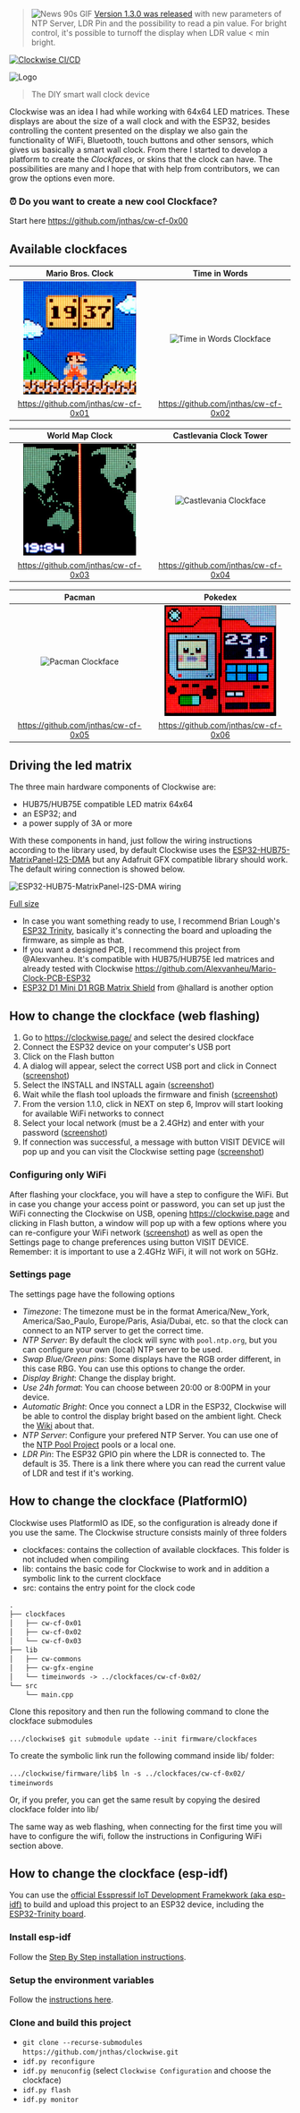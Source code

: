 > ![News 90s GIF](https://github.com/jnthas/clockwise/raw/gh-pages/static/images/news.gif) [Version 1.3.0 was released](https://github.com/jnthas/clockwise/releases/tag/v1.3.0) with new parameters of NTP Server, LDR Pin and the possibility to read a pin value. For bright control, it's possible to turnoff the display when LDR value < min bright.


[![Clockwise CI/CD](https://github.com/jnthas/clockwise/actions/workflows/clockwise-ci.yml/badge.svg)](https://github.com/jnthas/clockwise/actions/workflows/clockwise-ci.yml)

![Logo](https://github.com/jnthas/clockwise/blob/gh-pages/static/images/clockwise_logo.png "Logo")

> The DIY smart wall clock device

Clockwise was an idea I had while working with 64x64 LED matrices.
These displays are about the size of a wall clock and with the ESP32, besides controlling the content presented on the display we also gain the functionality of 
WiFi, Bluetooth, touch buttons and other sensors, which gives us basically a smart wall clock. 
From there I started to develop a platform to create the _Clockfaces_, or skins that the clock can have. The possibilities are many and I hope that with help from contributors, we can grow the options even more.

### ⏰ Do you want to create a new cool Clockface?
Start here https://github.com/jnthas/cw-cf-0x00


## Available clockfaces

Mario Bros. Clock | Time in Words
:----------------:|:------------:
![Mario Bros. Clockface](https://github.com/jnthas/cw-cf-0x01/blob/main/cf_0x01_thumb.jpg "Mario Bros. Clockface") | ![Time in Words Clockface](https://github.com/jnthas/cw-cf-0x02/blob/main/cf_0x02_thumb.jpg "Time in Words Clockface") 
https://github.com/jnthas/cw-cf-0x01 | https://github.com/jnthas/cw-cf-0x02

World Map Clock | Castlevania Clock Tower
:--------------:|:----------------------:
![World Map Clockface](https://github.com/jnthas/cw-cf-0x03/blob/main/cf_0x03_thumb.jpg "World Map Clockface") | ![Castlevania Clockface](https://github.com/jnthas/cw-cf-0x04/blob/main/cf_0x04_thumb.jpg "Castlevania Clockface") 
https://github.com/jnthas/cw-cf-0x03 | https://github.com/jnthas/cw-cf-0x04

Pacman | Pokedex
:-----:|:------:
![Pacman Clockface](https://github.com/jnthas/cw-cf-0x05/blob/main/cf_0x05_thumb.jpg "Pacman Clockface") | ![Pokedex Clockface](https://github.com/jnthas/cw-cf-0x06/blob/main/cf_0x06_thumb.jpg "Pokedex Clockface") 
https://github.com/jnthas/cw-cf-0x05 | https://github.com/jnthas/cw-cf-0x06

## Driving the led matrix

The three main hardware components of Clockwise are: 
- HUB75/HUB75E compatible LED matrix 64x64
- an ESP32; and 
- a power supply of 3A or more

With these components in hand, just follow the wiring instructions according to the library used, by default Clockwise uses the [ESP32-HUB75-MatrixPanel-I2S-DMA](https://github.com/mrfaptastic/ESP32-HUB75-MatrixPanel-I2S-DMA#2-wiring-esp32-with-the-led-matrix-panel) but any Adafruit GFX compatible library should work. The default wiring connection is showed below.

![ESP32-HUB75-MatrixPanel-I2S-DMA wiring](https://github.com/jnthas/clockwise/blob/gh-pages/static/images/display_esp32_wiring_thumb.png "ESP32-HUB75-MatrixPanel-I2S-DMA wiring")

[Full size](https://github.com/jnthas/clockwise/blob/gh-pages/static/images/display_esp32_wiring_bb.png)

- In case you want something ready to use, I recommend Brian Lough's [ESP32 Trinity](https://github.com/witnessmenow/ESP32-Trinity), basically it's connecting the board and uploading the firmware, as simple as that.
- If you want a designed PCB, I recommend this project from @Alexvanheu. It's compatible with HUB75/HUB75E led matrices and already tested with Clockwise https://github.com/Alexvanheu/Mario-Clock-PCB-ESP32
- [ESP32 D1 Mini D1 RGB Matrix Shield](https://github.com/hallard/WeMos-Matrix-Shield-DMA) from @hallard is another option


## How to change the clockface (web flashing)

1) Go to https://clockwise.page/ and select the desired clockface
2) Connect the ESP32 device on your computer's USB port 
3) Click on the Flash button
4) A dialog will appear, select the correct USB port and click in Connect ([screenshot](https://github.com/jnthas/clockwise/raw/gh-pages/static/images/usb-step1.png))
5) Select the INSTALL and INSTALL again ([screenshot](https://github.com/jnthas/clockwise/raw/gh-pages/static/images/usb-step2.png))
6) Wait while the flash tool uploads the firmware and finish ([screenshot](https://github.com/jnthas/clockwise/raw/gh-pages/static/images/usb-step3.png))
7) From the version 1.1.0, click in NEXT on step 6, Improv will start looking for available WiFi networks to connect
8) Select your local network (must be a 2.4GHz) and enter with your password ([screenshot](https://github.com/jnthas/clockwise/raw/gh-pages/static/images/usb-step4.png))
9) If connection was successful, a message with button VISIT DEVICE will pop up and you can visit the Clockwise setting page  ([screenshot](https://github.com/jnthas/clockwise/raw/gh-pages/static/images/usb-step5.png))


### Configuring only WiFi
After flashing your clockface, you will have a step to configure the WiFi. But in case you change your access point or password, you can set up just the WiFi connecting the Clockwise on USB, opening https://clockwise.page and clicking in Flash button, a window will pop up with a few options where you can re-configure your WiFi network ([screenshot](https://github.com/jnthas/clockwise/raw/gh-pages/static/images/usb-step6.png)) as well as open the Settings page to change preferences using button VISIT DEVICE. Remember: it is important to use a 2.4GHz WiFi, it will not work on 5GHz.


### Settings page
The settings page have the following options
- *Timezone*: The timezone must be in the format America/New_York, America/Sao_Paulo, Europe/Paris, Asia/Dubai, etc. so that the clock can connect to an NTP server to get the correct time.
- *NTP Server*: By default the clock will sync with `pool.ntp.org`, but you can configure your own (local) NTP server to be used.
- *Swap Blue/Green pins*: Some displays have the RGB order different, in this case RBG. You can use this options to change the order.
- *Display Bright*: Change the display bright.
- *Use 24h format*: You can choose between 20:00 or 8:00PM in your device.
- *Automatic Bright*: Once you connect a LDR in the ESP32, Clockwise will be able to control the display bright based on the ambient light. Check the [Wiki](
https://github.com/jnthas/clockwise/wiki/Connecting-the-LDR) about that.
- *NTP Server*: Configure your prefered NTP Server. You can use one of the [NTP Pool Project](https://www.ntppool.org/) pools or a local one.
- *LDR Pin*: The ESP32 GPIO pin where the LDR is connected to. The default is 35. There is a link there where you can read the current value of LDR and test if it's working.

## How to change the clockface (PlatformIO)

Clockwise uses PlatformIO as IDE, so the configuration is already done if you use the same. The Clockwise structure consists mainly of three folders
- clockfaces: contains the collection of available clockfaces. This folder is not included when compiling
- lib: contains the basic code for Clockwise to work and in addition a symbolic link to the current clockface
- src: contains the entry point for the clock code

```
.
├── clockfaces
│   ├── cw-cf-0x01
│   ├── cw-cf-0x02
│   └── cw-cf-0x03
├── lib
│   ├── cw-commons
│   ├── cw-gfx-engine
│   └── timeinwords -> ../clockfaces/cw-cf-0x02/
└── src
    └── main.cpp

```
Clone this repository and then run the following command to clone the clockface submodules 

``.../clockwise$ git submodule update --init firmware/clockfaces``

To create the symbolic link run the following command inside lib/ folder:

``.../clockwise/firmware/lib$ ln -s ../clockfaces/cw-cf-0x02/ timeinwords``

Or, if you prefer, you can get the same result by copying the desired clockface folder into lib/

The same way as web flashing, when connecting for the first time you will have to configure the wifi, follow the instructions in Configuring WiFi section above. 

## How to change the clockface (esp-idf)

You can use the [official Esspressif IoT Development Framekwork (aka esp-idf)](https://docs.espressif.com/projects/esp-idf/en/latest/esp32/) to build and upload this project to an ESP32 device, including the [ESP32-Trinity board](https://esp32trinity.com/).

### Install esp-idf
Follow the [Step By Step installation instructions](https://docs.espressif.com/projects/esp-idf/en/stable/esp32/get-started/#installation-step-by-step).

### Setup the environment variables
Follow the [instructions here](https://docs.espressif.com/projects/esp-idf/en/stable/esp32/get-started/#step-4-set-up-the-environment-variables).

### Clone and build this project
* `git clone --recurse-submodules https://github.com/jnthas/clockwise.git`
* `idf.py reconfigure`
* `idf.py menuconfig` (select `Clockwise Configuration` and choose the clockface)
* `idf.py flash`
* `idf.py monitor`
